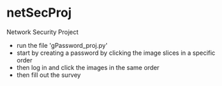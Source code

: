 # netSecProj
 Network Security Project

- run the file 'gPassword_proj.py'
- start by creating a password by clicking the image slices in a specific order
- then log in and click the images in the same order
- then fill out the survey